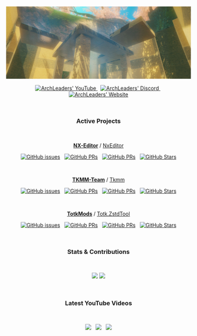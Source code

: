 <p align="center">
    <a href="http://archleaders.github.io" target="_blank"><img src=".\splash_screen.jpg" /></a>
</p>

<p align="center" style="text-align: center;">
  <a href="https://youtube.com/ArchLeaders?sub_confirmation=1">
    <img src="https://img.shields.io/youtube/channel/subscribers/UCuK9tInOEH5yJKeq3PoSgCA?style=for-the-badge&logoColor=C71B42&color=C71B42&labelColor=2A2C33&logo=youtube" alt="ArchLeaders' YouTube"/>
  </a> &nbsp;
  <a href="https://discord.gg/cbA3AWwfJj">
    <img src="https://img.shields.io/discord/825161394663456799?style=for-the-badge&logoColor=37C75E&color=37C75E&labelColor=2A2C33&logo=discord&label=discord" alt="ArchLeaders' Discord"/>
  </a> &nbsp;
  <a href="https://archleaders.github.io/">
    <img src="https://img.shields.io/static/v1?style=for-the-badge&logoColor=5751FF&color=5751FF&labelColor=2A2C33&logo=github&label=website&message=work%20in%20progress" alt="ArchLeaders' Website"/>
  </a>
</p>

<br>

<div align="center">

### Active Projects

<!-- NX-Editor/NxEditor -->
<!-- TKMM-Team/Tkmm -->
<!-- TotkMods/Totk.ZstdTool -->

<br>
<p>
<a href="https://github.com/NX-Editor"><b>NX-Editor</b></a> / <a href="https://github.com/NX-Editor/NxEditor">NxEditor</a>
</p>

[![GitHub issues](https://img.shields.io/github/issues/NX-Editor/NxEditor?logoColor=red&color=red&logo=github&style=flat&labelColor=2A2C33)](https://github.com/NX-Editor/NxEditor/issues) &nbsp; [![GitHub PRs](https://img.shields.io/github/issues-pr/NX-Editor/NxEditor?style=flat&labelColor=2A2C33&logoColor=blue&color=blue&logo=github)](https://github.com/NX-Editor/NxEditor/pulls) &nbsp; [![GitHub PRs](https://img.shields.io/github/issues-pr-closed/NX-Editor/NxEditor?style=flat&labelColor=2A2C33&logoColor=5751FF&color=5751FF&logo=github)](https://github.com/NX-Editor/NxEditor/pulls?q=is%3Apr+is%3Aclosed) &nbsp; [![GitHub Stars](https://img.shields.io/github/stars/NX-Editor/NxEditor?style=flat&labelColor=2A2C33&logoColor=FFCB41&color=FFCB41&logo=github)](https://github.com/NX-Editor/NxEditor) 

<br>
<p>
<a href="https://github.com/TKMM-Team"><b>TKMM-Team</b></a> / <a href="https://github.com/TKMM-Team/Tkmm">Tkmm</a>
</p>

[![GitHub issues](https://img.shields.io/github/issues/TKMM-Team/Tkmm?logoColor=red&color=red&logo=github&style=flat&labelColor=2A2C33)](https://github.com/TKMM-Team/Tkmm/issues) &nbsp; [![GitHub PRs](https://img.shields.io/github/issues-pr/TKMM-Team/Tkmm?style=flat&labelColor=2A2C33&logoColor=blue&color=blue&logo=github)](https://github.com/TKMM-Team/Tkmm/pulls) &nbsp; [![GitHub PRs](https://img.shields.io/github/issues-pr-closed/TKMM-Team/Tkmm?style=flat&labelColor=2A2C33&logoColor=5751FF&color=5751FF&logo=github)](https://github.com/TKMM-Team/Tkmm/pulls?q=is%3Apr+is%3Aclosed) &nbsp; [![GitHub Stars](https://img.shields.io/github/stars/TKMM-Team/Tkmm?style=flat&labelColor=2A2C33&logoColor=FFCB41&color=FFCB41&logo=github)](https://github.com/TKMM-Team/Tkmm)

<br>
<p>
<a href="https://github.com/TotkMods"><b>TotkMods</b></a> / <a href="https://github.com/TotkMods/Totk.ZstdTool">Totk.ZstdTool</a>
</p>

[![GitHub issues](https://img.shields.io/github/issues/TotkMods/Totk.ZstdTool?logoColor=red&color=red&logo=github&style=flat&labelColor=2A2C33)](https://github.com/TotkMods/Totk.ZstdTool/issues) &nbsp; [![GitHub PRs](https://img.shields.io/github/issues-pr/TotkMods/Totk.ZstdTool?style=flat&labelColor=2A2C33&logoColor=blue&color=blue&logo=github)](https://github.com/TotkMods/Totk.ZstdTool/pulls) &nbsp; [![GitHub PRs](https://img.shields.io/github/issues-pr-closed/TotkMods/Totk.ZstdTool?style=flat&labelColor=2A2C33&logoColor=5751FF&color=5751FF&logo=github)](https://github.com/TotkMods/Totk.ZstdTool/pulls?q=is%3Apr+is%3Aclosed) &nbsp; [![GitHub Stars](https://img.shields.io/github/stars/TotkMods/Totk.ZstdTool?style=flat&labelColor=2A2C33&logoColor=FFCB41&color=FFCB41&logo=github)](https://github.com/TotkMods/Totk.ZstdTool)

<br>

### Stats & Contributions

<br>

<a href="https://github.com/ArchLeaders?tab=repositories"><img src="https://github-readme-streak-stats.herokuapp.com/?user=archleaders&theme=github-dark-blue&hide_border=true"></a> <a href="https://github.com/ArchLeaders?tab=repositories"><img src="https://github-readme-stats.vercel.app/api?username=ArchLeaders&theme=github_dark&show_icons=true"></a>

<br>

### Latest YouTube Videos

<br>

<a href="https://www.youtube.com/watch?v=pKMcCp1WjoU" target="_blank"><img height="200" src="https://img.youtube.com/vi/pKMcCp1WjoU/0.jpg" /></a> &nbsp; <a href="https://www.youtube.com/watch?v=xd_XVrFRREE" target="_blank"><img height="200" src="https://img.youtube.com/vi/xd_XVrFRREE/0.jpg" /></a> &nbsp; <a href="https://www.youtube.com/watch?v=MexN9Q_hlEk" target="_blank"><img height="200" src="https://img.youtube.com/vi/MexN9Q_hlEk/0.jpg" /></a>

<br>

</div>

<br>
